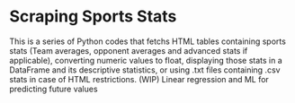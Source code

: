 # Scraping Sports Stats
This is a series of Python codes that fetchs HTML tables containing sports stats (Team averages, opponent averages and advanced stats if applicable), converting numeric values to float, displaying those stats in a DataFrame and its descriptive statistics, or using .txt files containing .csv stats in case of HTML restrictions. (WIP) Linear regression and ML for predicting future values
